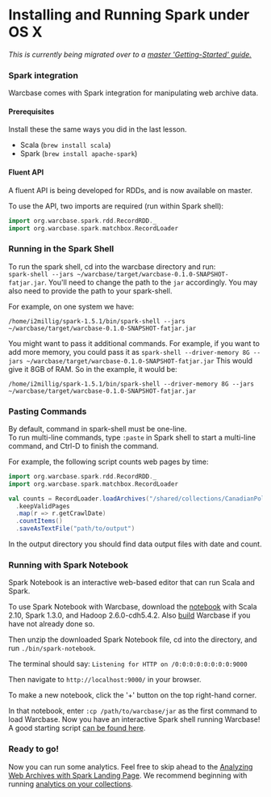 # Installing and Running Spark under OS X

*This is currently being migrated over to a [master 'Getting-Started' guide.](http://lintool.github.io/warcbase-docs/Getting-Started/)*

### Spark integration

Warcbase comes with Spark integration for manipulating web archive data. 

#### Prerequisites

Install these the same ways you did in the last lesson.

* Scala (`brew install scala`)
* Spark (`brew install apache-spark`)

#### Fluent API
A fluent API is being developed for RDDs, and is now available on master.

To use the API, two imports are required (run within Spark shell):    

```scala
import org.warcbase.spark.rdd.RecordRDD._
import org.warcbase.spark.matchbox.RecordLoader
```

### Running in the Spark Shell
To run the spark shell, cd into the warcbase directory and run:   
`spark-shell --jars ~/warcbase/target/warcbase-0.1.0-SNAPSHOT-fatjar.jar`. You'll need to change the path to the `jar` accordingly. You may also need to provide the path to your spark-shell.

For example, on one system we have:

`/home/i2millig/spark-1.5.1/bin/spark-shell --jars ~/warcbase/target/warcbase-0.1.0-SNAPSHOT-fatjar.jar`

You might want to pass it additional commands. For example, if you want to add more memory, you could pass it as `spark-shell --driver-memory 8G --jars ~/warcbase/target/warcbase-0.1.0-SNAPSHOT-fatjar.jar` This would give it 8GB of RAM. So in the example, it would be:

`/home/i2millig/spark-1.5.1/bin/spark-shell --driver-memory 8G --jars ~/warcbase/target/warcbase-0.1.0-SNAPSHOT-fatjar.jar`

### Pasting Commands

By default, command in spark-shell must be one-line.  
To run multi-line commands, type `:paste` in Spark shell to start a multi-line command, and Ctrl-D to finish the command.

For example, the following script counts web pages by time:  

````scala
import org.warcbase.spark.rdd.RecordRDD._
import org.warcbase.spark.matchbox.RecordLoader

val counts = RecordLoader.loadArchives("/shared/collections/CanadianPoliticalParties/arc/")
  .keepValidPages
  .map(r => r.getCrawlDate)
  .countItems()
  .saveAsTextFile("path/to/output")
````
In the output directory you should find data output files with date and count.

### Running with Spark Notebook

Spark Notebook is an interactive web-based editor that can run Scala and Spark. 

To use Spark Notebook with Warcbase, download the [notebook](http://spark-notebook.io/) with Scala 2.10, Spark 1.3.0, and Hadoop 2.6.0-cdh5.4.2. 
Also [build](https://github.com/lintool/warcbase/wiki/Building-and-Running-Warcbase-Under-OS-X#building-warcbase) Warcbase if you have not already done so.

Then unzip the downloaded Spark Notebook file, cd into the directory, and run `./bin/spark-notebook`.

The terminal should say: `Listening for HTTP on /0:0:0:0:0:0:0:0:9000`

Then navigate to `http://localhost:9000/` in your browser.

To make a new notebook, click the '+' button on the top right-hand corner.

In that notebook, enter `:cp /path/to/warcbase/jar` as the first command to load Warcbase. Now you have an interactive Spark shell running Warcbase! A good starting script [can be found here](./Spark-Collection-Analytics/).

### Ready to go!

Now you can run some analytics. Feel free to skip ahead to the [Analyzing Web Archives with Spark Landing Page](./Analyzing-Web-Archives-with-Spark/). We recommend beginning with running [analytics on your collections](./Spark-Collection-Analytics/).
